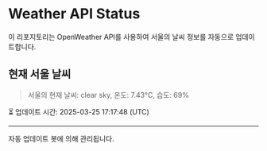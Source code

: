 
# Weather API Status

이 리포지토리는 OpenWeather API를 사용하여 서울의 날씨 정보를 자동으로 업데이트합니다.

## 현재 서울 날씨
> 서울의 현재 날씨: clear sky, 온도: 7.43°C, 습도: 69%

⏳ 업데이트 시간: 2025-03-25 17:17:48 (UTC)

---
자동 업데이트 봇에 의해 관리됩니다.
